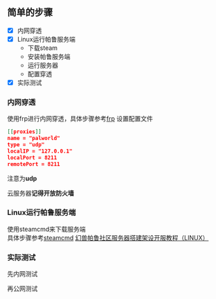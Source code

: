 ## 简单的步骤
- [x] 内网穿透  
- [x] Linux运行帕鲁服务端 
    - 下载steam
    - 安装帕鲁服务端
    - 运行服务器
    - 配置穿透
- [x] 实际测试  

### 内网穿透
使用frp进行内网穿透，具体步骤参考[frp]()
设置配置文件
```json
[[proxies]]
name = "palworld"
type = "udp"
localIP = "127.0.0.1"
localPort = 8211
remotePort = 8211
```
注意为**udp**

云服务器**记得开放防火墙**

### Linux运行帕鲁服务端
使用steamcmd来下载服务端  
具体步骤参考[steamcmd](https://developer.valvesoftware.com/wiki/Zh/SteamCMD#%E6%89%8B%E5%8A%A8%E5%AE%89%E8%A3%85)
[幻兽帕鲁社区服务器搭建架设开服教程（LINUX）](https://zhuanlan.zhihu.com/p/680966903)

### 实际测试
先内网测试

再公网测试

